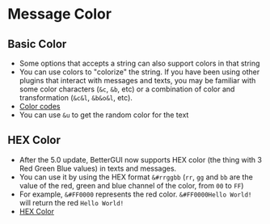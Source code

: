 # Message Color

## Basic Color
* Some options that accepts a string can also support colors in that string
* You can use colors to "colorize" the string. If you have been using other plugins that interact with messages and texts, you may be familiar with some color characters (`&c`, `&b`, etc) or a combination of color and transformation (`&c&l`, `&b&o&l`, etc).
* [Color codes](https://minecraft.tools/en/color-code.php)
* You can use `&u` to get the random color for the text

## HEX Color
* After the 5.0 update, BetterGUI now supports HEX color (the thing with 3 Red Green Blue values) in texts and messages.
* You can use it by using the HEX format `&#rrggbb` (`rr`, `gg` and `bb` are the value of the red, green and blue channel of the color, from `00` to `FF`)
* For example, `&#FF0000` represents the red color. `&#FF0000Hello World!` will return the red `Hello World!`
* [HEX Color](https://www.google.com/search?q=Hex+color)